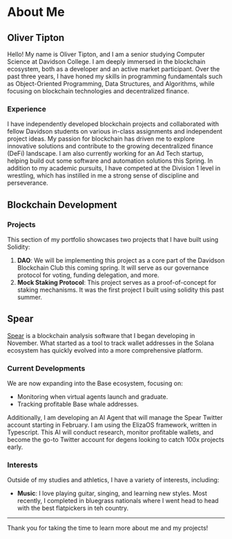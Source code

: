 # About Me

## Oliver Tipton

Hello! My name is Oliver Tipton, and I am a senior studying Computer Science at Davidson College. I am deeply immersed in the blockchain ecosystem, both as a developer and an active market participant. Over the past three years, I have honed my skills in programming fundamentals such as Object-Oriented Programming, Data Structures, and Algorithms, while focusing on blockchain technologies and decentralized finance.

### Experience

I have independently developed blockchain projects and collaborated with fellow Davidson students on various in-class assignments and independent project ideas. My passion for blockchain has driven me to explore innovative solutions and contribute to the growing decentralized finance (DeFi) landscape.  I am also currently working for an Ad Tech startup, helping build out some software and automation solutions this Spring. In addition to my academic pursuits, I have competed at the Division 1 level in wrestling, which has instilled in me a strong sense of discipline and perseverance.



## Blockchain Development

### Projects

This section of my portfolio showcases two projects that I have built using Solidity:

1. **DAO**: We will be implementing this project as a core part of the Davidson Blockchain Club this coming spring.  It will serve as our governance protocol for voting, funding delegation, and more.
2. **Mock Staking Protocol**: This project serves as a proof-of-concept for staking mechanisms.  It was the first project I built using solidity this past summer.

## Spear

[Spear](https://x.com/whale_spear) is a blockchain analysis software that I began developing in November. What started as a tool to track wallet addresses in the Solana ecosystem has quickly evolved into a more comprehensive platform. 

### Current Developments

We are now expanding into the Base ecosystem, focusing on:
- Monitoring when virtual agents launch and graduate.
- Tracking profitable Base whale addresses.

Additionally, I am developing an AI Agent that will manage the Spear Twitter account starting in February.  I am using the ElizaOS framework, written in Typescript. This AI will conduct research, monitor profitable wallets, and become the go-to Twitter account for degens looking to catch 100x projects early.

### Interests

Outside of my studies and athletics, I have a variety of interests, including:
- **Music**: I love playing guitar, singing, and learning new styles.  Most recently, I completed in bluegrass nationals where I went head to head with the best flatpickers in teh country.

---

Thank you for taking the time to learn more about me and my projects! 
